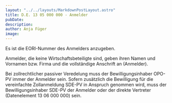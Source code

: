 ```yaml
---
layout: "../../layouts/MarkdownPostLayout.astro"
title: D.E. 13 05 000 000 - Anmelder
pubDate: 
description: 
author: Anja Füger
image: 
---
```


Es ist die EORI-Nummer des Anmelders anzugeben.

Anmelder, die keine Wirtschaftsbeteiligte sind, geben ihren Namen und Vornamen bzw. Firma und die vollständige Anschrift an (Anmelder).

Bei zollrechtlicher passiver Veredelung muss der Bewilligungsinhaber OPO-PV immer der Anmelder sein. Sofern zusätzlich die Bewilligung für die vereinfachte Zollanmeldung SDE-PV in Anspruch genommen wird, muss der Bewilligungsinhaber SDE-PV der Anmelder oder der direkte Vertreter (Datenelement 13 06 000 000) sein.